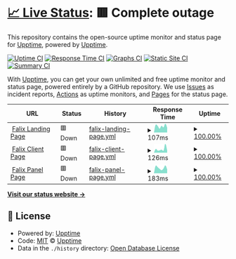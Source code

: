 # [📈 Live Status](https://demo.upptime.js.org): <!--live status--> **🟥 Complete outage**

This repository contains the open-source uptime monitor and status page for [Upptime](https://upptime.js.org), powered by [Upptime](https://github.com/upptime/upptime).

[![Uptime CI](https://github.com/lixxr/statusfalixnodes/workflows/Uptime%20CI/badge.svg)](https://github.com/upptime/upptime/actions?query=workflow%3A%22Uptime+CI%22)
[![Response Time CI](https://github.com/lixxr/statusfalixnodes/workflows/Response%20Time%20CI/badge.svg)](https://github.com/upptime/upptime/actions?query=workflow%3A%22Response+Time+CI%22)
[![Graphs CI](https://github.com/lixxr/statusfalixnodes/workflows/Graphs%20CI/badge.svg)](https://github.com/upptime/upptime/actions?query=workflow%3A%22Graphs+CI%22)
[![Static Site CI](https://github.com/lixxr/statusfalixnodes/workflows/Static%20Site%20CI/badge.svg)](https://github.com/upptime/upptime/actions?query=workflow%3A%22Static+Site+CI%22)
[![Summary CI](https://github.com/lixxr/statusfalixnodes/workflows/Summary%20CI/badge.svg)](https://github.com/upptime/upptime/actions?query=workflow%3A%22Summary+CI%22)

With [Upptime](https://upptime.js.org), you can get your own unlimited and free uptime monitor and status page, powered entirely by a GitHub repository. We use [Issues](https://github.com/upptime/upptime/issues) as incident reports, [Actions](https://github.com/upptime/upptime/actions) as uptime monitors, and [Pages](https://demo.upptime.js.org) for the status page.

<!--start: status pages-->
<!-- This summary is generated by Upptime (https://github.com/upptime/upptime) -->
<!-- Do not edit this manually, your changes will be overwritten -->
<!-- prettier-ignore -->
| URL | Status | History | Response Time | Uptime |
| --- | ------ | ------- | ------------- | ------ |
| <img alt="" src="https://favicons.githubusercontent.com/falixnodes.net" height="13"> [Falix Landing Page](https://falixnodes.net/) | 🟥 Down | [falix-landing-page.yml](https://github.com/lixxr/statusfalixnodes/commits/HEAD/history/falix-landing-page.yml) | <details><summary><img alt="Response time graph" src="./graphs/falix-landing-page/response-time-week.png" height="20"> 107ms</summary><br><a href="https://lixxr.github.io/statusfalixnodes/history/falix-landing-page"><img alt="Response time 160" src="https://img.shields.io/endpoint?url=https%3A%2F%2Fraw.githubusercontent.com%2Flixxr%2Fstatusfalixnodes%2FHEAD%2Fapi%2Ffalix-landing-page%2Fresponse-time.json"></a><br><a href="https://lixxr.github.io/statusfalixnodes/history/falix-landing-page"><img alt="24-hour response time 113" src="https://img.shields.io/endpoint?url=https%3A%2F%2Fraw.githubusercontent.com%2Flixxr%2Fstatusfalixnodes%2FHEAD%2Fapi%2Ffalix-landing-page%2Fresponse-time-day.json"></a><br><a href="https://lixxr.github.io/statusfalixnodes/history/falix-landing-page"><img alt="7-day response time 107" src="https://img.shields.io/endpoint?url=https%3A%2F%2Fraw.githubusercontent.com%2Flixxr%2Fstatusfalixnodes%2FHEAD%2Fapi%2Ffalix-landing-page%2Fresponse-time-week.json"></a><br><a href="https://lixxr.github.io/statusfalixnodes/history/falix-landing-page"><img alt="30-day response time 98" src="https://img.shields.io/endpoint?url=https%3A%2F%2Fraw.githubusercontent.com%2Flixxr%2Fstatusfalixnodes%2FHEAD%2Fapi%2Ffalix-landing-page%2Fresponse-time-month.json"></a><br><a href="https://lixxr.github.io/statusfalixnodes/history/falix-landing-page"><img alt="1-year response time 169" src="https://img.shields.io/endpoint?url=https%3A%2F%2Fraw.githubusercontent.com%2Flixxr%2Fstatusfalixnodes%2FHEAD%2Fapi%2Ffalix-landing-page%2Fresponse-time-year.json"></a></details> | <details><summary><a href="https://lixxr.github.io/statusfalixnodes/history/falix-landing-page">100.00%</a></summary><a href="https://lixxr.github.io/statusfalixnodes/history/falix-landing-page"><img alt="All-time uptime 100.00%" src="https://img.shields.io/endpoint?url=https%3A%2F%2Fraw.githubusercontent.com%2Flixxr%2Fstatusfalixnodes%2FHEAD%2Fapi%2Ffalix-landing-page%2Fuptime.json"></a><br><a href="https://lixxr.github.io/statusfalixnodes/history/falix-landing-page"><img alt="24-hour uptime 100.00%" src="https://img.shields.io/endpoint?url=https%3A%2F%2Fraw.githubusercontent.com%2Flixxr%2Fstatusfalixnodes%2FHEAD%2Fapi%2Ffalix-landing-page%2Fuptime-day.json"></a><br><a href="https://lixxr.github.io/statusfalixnodes/history/falix-landing-page"><img alt="7-day uptime 100.00%" src="https://img.shields.io/endpoint?url=https%3A%2F%2Fraw.githubusercontent.com%2Flixxr%2Fstatusfalixnodes%2FHEAD%2Fapi%2Ffalix-landing-page%2Fuptime-week.json"></a><br><a href="https://lixxr.github.io/statusfalixnodes/history/falix-landing-page"><img alt="30-day uptime 100.00%" src="https://img.shields.io/endpoint?url=https%3A%2F%2Fraw.githubusercontent.com%2Flixxr%2Fstatusfalixnodes%2FHEAD%2Fapi%2Ffalix-landing-page%2Fuptime-month.json"></a><br><a href="https://lixxr.github.io/statusfalixnodes/history/falix-landing-page"><img alt="1-year uptime 100.00%" src="https://img.shields.io/endpoint?url=https%3A%2F%2Fraw.githubusercontent.com%2Flixxr%2Fstatusfalixnodes%2FHEAD%2Fapi%2Ffalix-landing-page%2Fuptime-year.json"></a></details>
| <img alt="" src="https://favicons.githubusercontent.com/client.falixnodes.net" height="13"> [Falix Client Page](https://client.falixnodes.net/) | 🟥 Down | [falix-client-page.yml](https://github.com/lixxr/statusfalixnodes/commits/HEAD/history/falix-client-page.yml) | <details><summary><img alt="Response time graph" src="./graphs/falix-client-page/response-time-week.png" height="20"> 126ms</summary><br><a href="https://lixxr.github.io/statusfalixnodes/history/falix-client-page"><img alt="Response time 173" src="https://img.shields.io/endpoint?url=https%3A%2F%2Fraw.githubusercontent.com%2Flixxr%2Fstatusfalixnodes%2FHEAD%2Fapi%2Ffalix-client-page%2Fresponse-time.json"></a><br><a href="https://lixxr.github.io/statusfalixnodes/history/falix-client-page"><img alt="24-hour response time 116" src="https://img.shields.io/endpoint?url=https%3A%2F%2Fraw.githubusercontent.com%2Flixxr%2Fstatusfalixnodes%2FHEAD%2Fapi%2Ffalix-client-page%2Fresponse-time-day.json"></a><br><a href="https://lixxr.github.io/statusfalixnodes/history/falix-client-page"><img alt="7-day response time 126" src="https://img.shields.io/endpoint?url=https%3A%2F%2Fraw.githubusercontent.com%2Flixxr%2Fstatusfalixnodes%2FHEAD%2Fapi%2Ffalix-client-page%2Fresponse-time-week.json"></a><br><a href="https://lixxr.github.io/statusfalixnodes/history/falix-client-page"><img alt="30-day response time 100" src="https://img.shields.io/endpoint?url=https%3A%2F%2Fraw.githubusercontent.com%2Flixxr%2Fstatusfalixnodes%2FHEAD%2Fapi%2Ffalix-client-page%2Fresponse-time-month.json"></a><br><a href="https://lixxr.github.io/statusfalixnodes/history/falix-client-page"><img alt="1-year response time 184" src="https://img.shields.io/endpoint?url=https%3A%2F%2Fraw.githubusercontent.com%2Flixxr%2Fstatusfalixnodes%2FHEAD%2Fapi%2Ffalix-client-page%2Fresponse-time-year.json"></a></details> | <details><summary><a href="https://lixxr.github.io/statusfalixnodes/history/falix-client-page">100.00%</a></summary><a href="https://lixxr.github.io/statusfalixnodes/history/falix-client-page"><img alt="All-time uptime 100.00%" src="https://img.shields.io/endpoint?url=https%3A%2F%2Fraw.githubusercontent.com%2Flixxr%2Fstatusfalixnodes%2FHEAD%2Fapi%2Ffalix-client-page%2Fuptime.json"></a><br><a href="https://lixxr.github.io/statusfalixnodes/history/falix-client-page"><img alt="24-hour uptime 100.00%" src="https://img.shields.io/endpoint?url=https%3A%2F%2Fraw.githubusercontent.com%2Flixxr%2Fstatusfalixnodes%2FHEAD%2Fapi%2Ffalix-client-page%2Fuptime-day.json"></a><br><a href="https://lixxr.github.io/statusfalixnodes/history/falix-client-page"><img alt="7-day uptime 100.00%" src="https://img.shields.io/endpoint?url=https%3A%2F%2Fraw.githubusercontent.com%2Flixxr%2Fstatusfalixnodes%2FHEAD%2Fapi%2Ffalix-client-page%2Fuptime-week.json"></a><br><a href="https://lixxr.github.io/statusfalixnodes/history/falix-client-page"><img alt="30-day uptime 100.00%" src="https://img.shields.io/endpoint?url=https%3A%2F%2Fraw.githubusercontent.com%2Flixxr%2Fstatusfalixnodes%2FHEAD%2Fapi%2Ffalix-client-page%2Fuptime-month.json"></a><br><a href="https://lixxr.github.io/statusfalixnodes/history/falix-client-page"><img alt="1-year uptime 100.00%" src="https://img.shields.io/endpoint?url=https%3A%2F%2Fraw.githubusercontent.com%2Flixxr%2Fstatusfalixnodes%2FHEAD%2Fapi%2Ffalix-client-page%2Fuptime-year.json"></a></details>
| <img alt="" src="https://favicons.githubusercontent.com/panel.falixnodes.net" height="13"> [Falix Panel Page](https://panel.falixnodes.net/) | 🟥 Down | [falix-panel-page.yml](https://github.com/lixxr/statusfalixnodes/commits/HEAD/history/falix-panel-page.yml) | <details><summary><img alt="Response time graph" src="./graphs/falix-panel-page/response-time-week.png" height="20"> 183ms</summary><br><a href="https://lixxr.github.io/statusfalixnodes/history/falix-panel-page"><img alt="Response time 190" src="https://img.shields.io/endpoint?url=https%3A%2F%2Fraw.githubusercontent.com%2Flixxr%2Fstatusfalixnodes%2FHEAD%2Fapi%2Ffalix-panel-page%2Fresponse-time.json"></a><br><a href="https://lixxr.github.io/statusfalixnodes/history/falix-panel-page"><img alt="24-hour response time 119" src="https://img.shields.io/endpoint?url=https%3A%2F%2Fraw.githubusercontent.com%2Flixxr%2Fstatusfalixnodes%2FHEAD%2Fapi%2Ffalix-panel-page%2Fresponse-time-day.json"></a><br><a href="https://lixxr.github.io/statusfalixnodes/history/falix-panel-page"><img alt="7-day response time 183" src="https://img.shields.io/endpoint?url=https%3A%2F%2Fraw.githubusercontent.com%2Flixxr%2Fstatusfalixnodes%2FHEAD%2Fapi%2Ffalix-panel-page%2Fresponse-time-week.json"></a><br><a href="https://lixxr.github.io/statusfalixnodes/history/falix-panel-page"><img alt="30-day response time 180" src="https://img.shields.io/endpoint?url=https%3A%2F%2Fraw.githubusercontent.com%2Flixxr%2Fstatusfalixnodes%2FHEAD%2Fapi%2Ffalix-panel-page%2Fresponse-time-month.json"></a><br><a href="https://lixxr.github.io/statusfalixnodes/history/falix-panel-page"><img alt="1-year response time 204" src="https://img.shields.io/endpoint?url=https%3A%2F%2Fraw.githubusercontent.com%2Flixxr%2Fstatusfalixnodes%2FHEAD%2Fapi%2Ffalix-panel-page%2Fresponse-time-year.json"></a></details> | <details><summary><a href="https://lixxr.github.io/statusfalixnodes/history/falix-panel-page">100.00%</a></summary><a href="https://lixxr.github.io/statusfalixnodes/history/falix-panel-page"><img alt="All-time uptime 100.00%" src="https://img.shields.io/endpoint?url=https%3A%2F%2Fraw.githubusercontent.com%2Flixxr%2Fstatusfalixnodes%2FHEAD%2Fapi%2Ffalix-panel-page%2Fuptime.json"></a><br><a href="https://lixxr.github.io/statusfalixnodes/history/falix-panel-page"><img alt="24-hour uptime 100.00%" src="https://img.shields.io/endpoint?url=https%3A%2F%2Fraw.githubusercontent.com%2Flixxr%2Fstatusfalixnodes%2FHEAD%2Fapi%2Ffalix-panel-page%2Fuptime-day.json"></a><br><a href="https://lixxr.github.io/statusfalixnodes/history/falix-panel-page"><img alt="7-day uptime 100.00%" src="https://img.shields.io/endpoint?url=https%3A%2F%2Fraw.githubusercontent.com%2Flixxr%2Fstatusfalixnodes%2FHEAD%2Fapi%2Ffalix-panel-page%2Fuptime-week.json"></a><br><a href="https://lixxr.github.io/statusfalixnodes/history/falix-panel-page"><img alt="30-day uptime 100.00%" src="https://img.shields.io/endpoint?url=https%3A%2F%2Fraw.githubusercontent.com%2Flixxr%2Fstatusfalixnodes%2FHEAD%2Fapi%2Ffalix-panel-page%2Fuptime-month.json"></a><br><a href="https://lixxr.github.io/statusfalixnodes/history/falix-panel-page"><img alt="1-year uptime 100.00%" src="https://img.shields.io/endpoint?url=https%3A%2F%2Fraw.githubusercontent.com%2Flixxr%2Fstatusfalixnodes%2FHEAD%2Fapi%2Ffalix-panel-page%2Fuptime-year.json"></a></details>

<!--end: status pages-->

[**Visit our status website →**](https://demo.upptime.js.org)

## 📄 License

- Powered by: [Upptime](https://github.com/upptime/upptime)
- Code: [MIT](./LICENSE) © [Upptime](https://upptime.js.org)
- Data in the `./history` directory: [Open Database License](https://opendatacommons.org/licenses/odbl/1-0/)
